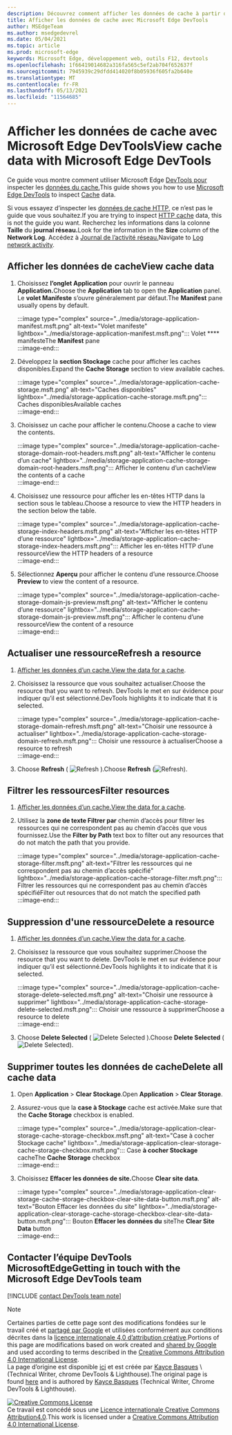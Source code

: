 ```yaml
---
description: Découvrez comment afficher les données de cache à partir du panneau Application de Microsoft Edge DevTools.
title: Afficher les données de cache avec Microsoft Edge DevTools
author: MSEdgeTeam
ms.author: msedgedevrel
ms.date: 05/04/2021
ms.topic: article
ms.prod: microsoft-edge
keywords: Microsoft Edge, développement web, outils F12, devtools
ms.openlocfilehash: 1f66419014682a316fa565c5ef2ab704f652637f
ms.sourcegitcommit: 7945939c29dfdd414020f8b05936f605fa2b640e
ms.translationtype: MT
ms.contentlocale: fr-FR
ms.lasthandoff: 05/13/2021
ms.locfileid: "11564685"
---
```

<!-- Copyright Kayce Basques 

   Licensed under the Apache License, Version 2.0 (the "License");
   you may not use this file except in compliance with the License.
   You may obtain a copy of the License at

       https://www.apache.org/licenses/LICENSE-2.0

   Unless required by applicable law or agreed to in writing, software
   distributed under the License is distributed on an "AS IS" BASIS,
   WITHOUT WARRANTIES OR CONDITIONS OF ANY KIND, either express or implied.
   See the License for the specific language governing permissions and
   limitations under the License.  -->
# <a name="view-cache-data-with-microsoft-edge-devtools"></a><span data-ttu-id="77634-104">Afficher les données de cache avec Microsoft Edge DevTools</span><span class="sxs-lookup"><span data-stu-id="77634-104">View cache data with Microsoft Edge DevTools</span></span>  

<span data-ttu-id="77634-105">Ce guide vous montre comment utiliser Microsoft Edge [DevTools pour][MicrosoftEdgeDevTools] inspecter les [données du cache.][MDNCache]</span><span class="sxs-lookup"><span data-stu-id="77634-105">This guide shows you how to use [Microsoft Edge DevTools][MicrosoftEdgeDevTools] to inspect [Cache][MDNCache] data.</span></span>  

<span data-ttu-id="77634-106">Si vous essayez d’inspecter les [données de cache HTTP,][MDNHTTPCaching] ce n’est pas le guide que vous souhaitez.</span><span class="sxs-lookup"><span data-stu-id="77634-106">If you are trying to inspect [HTTP cache][MDNHTTPCaching] data, this is not the guide you want.</span></span>  <span data-ttu-id="77634-107">Recherchez les informations dans la colonne **Taille** du **journal réseau.**</span><span class="sxs-lookup"><span data-stu-id="77634-107">Look for the information in the **Size** column of the **Network Log**.</span></span>  <span data-ttu-id="77634-108">Accédez à [Journal de l’activité réseau.][DevtoolsNetworkLogActivity]</span><span class="sxs-lookup"><span data-stu-id="77634-108">Navigate to [Log network activity][DevtoolsNetworkLogActivity].</span></span>  

## <a name="view-cache-data"></a><span data-ttu-id="77634-109">Afficher les données de cache</span><span class="sxs-lookup"><span data-stu-id="77634-109">View cache data</span></span>  

1.  <span data-ttu-id="77634-110">Choisissez **l’onglet Application** pour ouvrir le panneau **Application.**</span><span class="sxs-lookup"><span data-stu-id="77634-110">Choose the **Application** tab to open the **Application** panel.</span></span>  <span data-ttu-id="77634-111">Le **volet Manifeste** s’ouvre généralement par défaut.</span><span class="sxs-lookup"><span data-stu-id="77634-111">The **Manifest** pane usually opens by default.</span></span>  
    
    :::image type="complex" source="../media/storage-application-manifest.msft.png" alt-text="Volet manifeste" lightbox="../media/storage-application-manifest.msft.png":::
       <span data-ttu-id="77634-113">Volet \*\*\*\* manifeste</span><span class="sxs-lookup"><span data-stu-id="77634-113">The **Manifest** pane</span></span>  
    :::image-end:::  
    
1.  <span data-ttu-id="77634-114">Développez la **section Stockage** cache pour afficher les caches disponibles.</span><span class="sxs-lookup"><span data-stu-id="77634-114">Expand the **Cache Storage** section to view available caches.</span></span>  
    
    :::image type="complex" source="../media/storage-application-cache-storage.msft.png" alt-text="Caches disponibles" lightbox="../media/storage-application-cache-storage.msft.png":::
       <span data-ttu-id="77634-116">Caches disponibles</span><span class="sxs-lookup"><span data-stu-id="77634-116">Available caches</span></span>  
    :::image-end:::  
    
1.  <span data-ttu-id="77634-117">Choisissez un cache pour afficher le contenu.</span><span class="sxs-lookup"><span data-stu-id="77634-117">Choose a cache to view the contents.</span></span>  
    
    :::image type="complex" source="../media/storage-application-cache-storage-domain-root-headers.msft.png" alt-text="Afficher le contenu d’un cache" lightbox="../media/storage-application-cache-storage-domain-root-headers.msft.png":::
       <span data-ttu-id="77634-119">Afficher le contenu d’un cache</span><span class="sxs-lookup"><span data-stu-id="77634-119">View the contents of a cache</span></span>  
    :::image-end:::  
    
1.  <span data-ttu-id="77634-120">Choisissez une ressource pour afficher les en-têtes HTTP dans la section sous le tableau.</span><span class="sxs-lookup"><span data-stu-id="77634-120">Choose a resource to view the HTTP headers in the section below the table.</span></span>  
    
    :::image type="complex" source="../media/storage-application-cache-storage-index-headers.msft.png" alt-text="Afficher les en-têtes HTTP d’une ressource" lightbox="../media/storage-application-cache-storage-index-headers.msft.png":::
       <span data-ttu-id="77634-122">Afficher les en-têtes HTTP d’une ressource</span><span class="sxs-lookup"><span data-stu-id="77634-122">View the HTTP headers of a resource</span></span>  
    :::image-end:::  
    
1.  <span data-ttu-id="77634-123">Sélectionnez **Aperçu** pour afficher le contenu d’une ressource.</span><span class="sxs-lookup"><span data-stu-id="77634-123">Choose **Preview** to view the content of a resource.</span></span>  
    
    :::image type="complex" source="../media/storage-application-cache-storage-domain-js-preview.msft.png" alt-text="Afficher le contenu d’une ressource" lightbox="../media/storage-application-cache-storage-domain-js-preview.msft.png":::
       <span data-ttu-id="77634-125">Afficher le contenu d’une ressource</span><span class="sxs-lookup"><span data-stu-id="77634-125">View the content of a resource</span></span>  
    :::image-end:::  
    
## <a name="refresh-a-resource"></a><span data-ttu-id="77634-126">Actualiser une ressource</span><span class="sxs-lookup"><span data-stu-id="77634-126">Refresh a resource</span></span>  

1.  <span data-ttu-id="77634-127">[Afficher les données d’un cache.](#view-cache-data)</span><span class="sxs-lookup"><span data-stu-id="77634-127">[View the data for a cache](#view-cache-data).</span></span>  
1.  <span data-ttu-id="77634-128">Choisissez la ressource que vous souhaitez actualiser.</span><span class="sxs-lookup"><span data-stu-id="77634-128">Choose the resource that you want to refresh.</span></span>  <span data-ttu-id="77634-129">DevTools le met en sur évidence pour indiquer qu’il est sélectionné.</span><span class="sxs-lookup"><span data-stu-id="77634-129">DevTools highlights it to indicate that it is selected.</span></span>  
    
    :::image type="complex" source="../media/storage-application-cache-storage-domain-refresh.msft.png" alt-text="Choisir une ressource à actualiser" lightbox="../media/storage-application-cache-storage-domain-refresh.msft.png":::
       <span data-ttu-id="77634-131">Choisir une ressource à actualiser</span><span class="sxs-lookup"><span data-stu-id="77634-131">Choose a resource to refresh</span></span>  
    :::image-end:::  
    
1.  <span data-ttu-id="77634-132">Choose **Refresh** \( ![ Refresh ](../media/refresh-icon.msft.png) \).</span><span class="sxs-lookup"><span data-stu-id="77634-132">Choose **Refresh** \(![Refresh](../media/refresh-icon.msft.png)\).</span></span>  
    
## <a name="filter-resources"></a><span data-ttu-id="77634-133">Filtrer les ressources</span><span class="sxs-lookup"><span data-stu-id="77634-133">Filter resources</span></span>  

1.  <span data-ttu-id="77634-134">[Afficher les données d’un cache.](#view-cache-data)</span><span class="sxs-lookup"><span data-stu-id="77634-134">[View the data for a cache](#view-cache-data).</span></span>  
1.  <span data-ttu-id="77634-135">Utilisez la **zone de texte Filtrer par** chemin d’accès pour filtrer les ressources qui ne correspondent pas au chemin d’accès que vous fournissez.</span><span class="sxs-lookup"><span data-stu-id="77634-135">Use the **Filter by Path** text box to filter out any resources that do not match the path that you provide.</span></span>  
    
    :::image type="complex" source="../media/storage-application-cache-storage-filter.msft.png" alt-text="Filtrer les ressources qui ne correspondent pas au chemin d’accès spécifié" lightbox="../media/storage-application-cache-storage-filter.msft.png":::
       <span data-ttu-id="77634-137">Filtrer les ressources qui ne correspondent pas au chemin d’accès spécifié</span><span class="sxs-lookup"><span data-stu-id="77634-137">Filter out resources that do not match the specified path</span></span>  
    :::image-end:::  
    
## <a name="delete-a-resource"></a><span data-ttu-id="77634-138">Suppression d'une ressource</span><span class="sxs-lookup"><span data-stu-id="77634-138">Delete a resource</span></span>  

1.  <span data-ttu-id="77634-139">[Afficher les données d’un cache.](#view-cache-data)</span><span class="sxs-lookup"><span data-stu-id="77634-139">[View the data for a cache](#view-cache-data).</span></span>  
1.  <span data-ttu-id="77634-140">Choisissez la ressource que vous souhaitez supprimer.</span><span class="sxs-lookup"><span data-stu-id="77634-140">Choose the resource that you want to delete.</span></span>  <span data-ttu-id="77634-141">DevTools le met en sur évidence pour indiquer qu’il est sélectionné.</span><span class="sxs-lookup"><span data-stu-id="77634-141">DevTools highlights it to indicate that it is selected.</span></span>  
    
    :::image type="complex" source="../media/storage-application-cache-storage-delete-selected.msft.png" alt-text="Choisir une ressource à supprimer" lightbox="../media/storage-application-cache-storage-delete-selected.msft.png":::
       <span data-ttu-id="77634-143">Choisir une ressource à supprimer</span><span class="sxs-lookup"><span data-stu-id="77634-143">Choose a resource to delete</span></span>  
    :::image-end:::  
    
1.  <span data-ttu-id="77634-144">Choose **Delete Selected** \( ![ Delete Selected ](../media/delete-icon.msft.png) \).</span><span class="sxs-lookup"><span data-stu-id="77634-144">Choose **Delete Selected** \(![Delete Selected](../media/delete-icon.msft.png)\).</span></span>  
    
## <a name="delete-all-cache-data"></a><span data-ttu-id="77634-145">Supprimer toutes les données de cache</span><span class="sxs-lookup"><span data-stu-id="77634-145">Delete all cache data</span></span>  

1.  <span data-ttu-id="77634-146">Open **Application**  >  **Clear Stockage**.</span><span class="sxs-lookup"><span data-stu-id="77634-146">Open **Application** > **Clear Storage**.</span></span>  
1.  <span data-ttu-id="77634-147">Assurez-vous que la **case à Stockage** cache est activée.</span><span class="sxs-lookup"><span data-stu-id="77634-147">Make sure that the **Cache Storage** checkbox is enabled.</span></span>  
    
    :::image type="complex" source="../media/storage-application-clear-storage-cache-storage-checkbox.msft.png" alt-text="Case à cocher Stockage cache" lightbox="../media/storage-application-clear-storage-cache-storage-checkbox.msft.png":::
       <span data-ttu-id="77634-149">Case **à cocher Stockage** cache</span><span class="sxs-lookup"><span data-stu-id="77634-149">The **Cache Storage** checkbox</span></span>  
    :::image-end:::  
    
1.  <span data-ttu-id="77634-150">Choisissez **Effacer les données de site.**</span><span class="sxs-lookup"><span data-stu-id="77634-150">Choose **Clear site data**.</span></span>  
    
    :::image type="complex" source="../media/storage-application-clear-storage-cache-storage-checkbox-clear-site-data-button.msft.png" alt-text="Bouton Effacer les données du site" lightbox="../media/storage-application-clear-storage-cache-storage-checkbox-clear-site-data-button.msft.png":::
       <span data-ttu-id="77634-152">Bouton **Effacer les données du** site</span><span class="sxs-lookup"><span data-stu-id="77634-152">The **Clear Site Data** button</span></span>  
    :::image-end:::  
    
## <a name="getting-in-touch-with-the-microsoft-edge-devtools-team"></a><span data-ttu-id="77634-153">Contacter l’équipe DevTools MicrosoftEdge</span><span class="sxs-lookup"><span data-stu-id="77634-153">Getting in touch with the Microsoft Edge DevTools team</span></span>  

[!INCLUDE [contact DevTools team note](../includes/contact-devtools-team-note.md)]  

<!-- links -->  

[MicrosoftEdgeDevTools]: ../../devtools-guide-chromium/index.md "outils de développement Microsoft Edge (Chromium) | Documents Microsoft"  
[DevtoolsNetworkLogActivity]: ../network/index.md#log-network-activity  "Journal de l’activité réseau | Documents Microsoft"  

[MDNCache]: https://developer.mozilla.org/docs/Web/API/Cache "Cache | MDN"  
[MDNHTTPCaching]: https://developer.mozilla.org/docs/Web/HTTP/Caching "Mise en cache HTTP | MDN"  

> [!NOTE]
> <span data-ttu-id="77634-158">Certaines parties de cette page sont des modifications fondées sur le travail créé et [partagé par Google][GoogleSitePolicies] et utilisées conformément aux conditions décrites dans la [licence internationale 4,0 d’attribution créative][CCA4IL].</span><span class="sxs-lookup"><span data-stu-id="77634-158">Portions of this page are modifications based on work created and [shared by Google][GoogleSitePolicies] and used according to terms described in the [Creative Commons Attribution 4.0 International License][CCA4IL].</span></span>  
> <span data-ttu-id="77634-159">La page d’origine est disponible [ici](https://developers.google.com/web/tools/chrome-devtools/storage/cache) et est créée par [Kayce Basques][KayceBasques] \ (Technical Writer, chrome DevTools \& Lighthouse\).</span><span class="sxs-lookup"><span data-stu-id="77634-159">The original page is found [here](https://developers.google.com/web/tools/chrome-devtools/storage/cache) and is authored by [Kayce Basques][KayceBasques] \(Technical Writer, Chrome DevTools \& Lighthouse\).</span></span>  

[![Creative Commons License][CCby4Image]][CCA4IL]  
<span data-ttu-id="77634-161">Ce travail est concédé sous une [Licence internationale Creative Commons Attribution4.0][CCA4IL].</span><span class="sxs-lookup"><span data-stu-id="77634-161">This work is licensed under a [Creative Commons Attribution 4.0 International License][CCA4IL].</span></span>  

[CCA4IL]: https://creativecommons.org/licenses/by/4.0  
[CCby4Image]: https://i.creativecommons.org/l/by/4.0/88x31.png  
[GoogleSitePolicies]: https://developers.google.com/terms/site-policies  
[KayceBasques]: https://developers.google.com/web/resources/contributors#kayce-basques  
